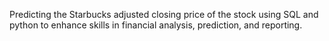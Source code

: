 Predicting the Starbucks adjusted closing price of the stock using SQL and python to enhance skills in financial analysis, prediction, and reporting. 
